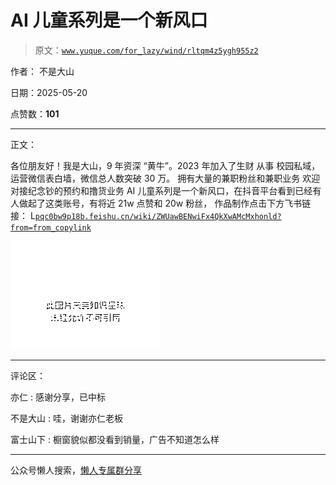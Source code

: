 # AI 儿童系列是一个新风口

> 原文：[`www.yuque.com/for_lazy/wind/rltqm4z5ygh955z2`](https://www.yuque.com/for_lazy/wind/rltqm4z5ygh955z2)

作者： 不是大山

日期：2025-05-20

点赞数：**101**

* * *

正文：

各位朋友好！我是大山，9 年资深 “黄牛”。2023 年加入了生财 从事 校园私域，运营微信表白墙，微信总人数突破 30 万。 拥有大量的兼职粉丝和兼职业务
欢迎对接纪念钞的预约和撸货业务 AI 儿童系列是一个新风口，在抖音平台看到已经有人做起了这类账号，有将近 21w 点赞和 20w 粉丝， 作品制作点击下方飞书链接：
L[`pqc0bw9p18b.feishu.cn/wiki/ZWUawBENwiFx4QkXwAMcMxhonld?from=from_copylink`](https://pqc0bw9p18b.feishu.cn/wiki/ZWUawBENwiFx4QkXwAMcMxhonld?from=from_copylink)

![](img/fc13914ba6b32c3e0c848c8ab88b5240.png "None")

* * *

评论区：

亦仁 : 感谢分享，已中标

不是大山 : 哇，谢谢亦仁老板

富士山下 : 橱窗貌似都没看到销量，广告不知道怎么样

* * *

公众号懒人搜索，[懒人专属群分享](https://lazybook.fun/#/blog/group)
